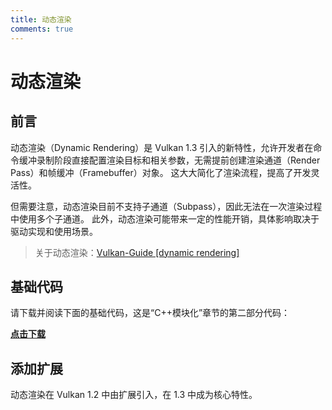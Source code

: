 ```yaml
---
title: 动态渲染
comments: true
---
```

# **动态渲染**

## **前言**

动态渲染（Dynamic Rendering）是 Vulkan 1.3 引入的新特性，允许开发者在命令缓冲录制阶段直接配置渲染目标和相关参数，无需提前创建渲染通道（Render Pass）和帧缓冲（Framebuffer）对象。
这大大简化了渲染流程，提高了开发灵活性。

但需要注意，动态渲染目前不支持子通道（Subpass），因此无法在一次渲染过程中使用多个子通道。
此外，动态渲染可能带来一定的性能开销，具体影响取决于驱动实现和使用场景。

> 关于动态渲染：[Vulkan-Guide \[dynamic rendering\]](https://docs.vulkan.org/samples/latest/samples/extensions/dynamic_rendering/README.html)

## **基础代码**

请下载并阅读下面的基础代码，这是“C++模块化”章节的第二部分代码：

**[点击下载](../../codes/04/00_cxxmodule/module_code.zip)**

## **添加扩展**

动态渲染在 Vulkan 1.2 中由扩展引入，在 1.3 中成为核心特性。

